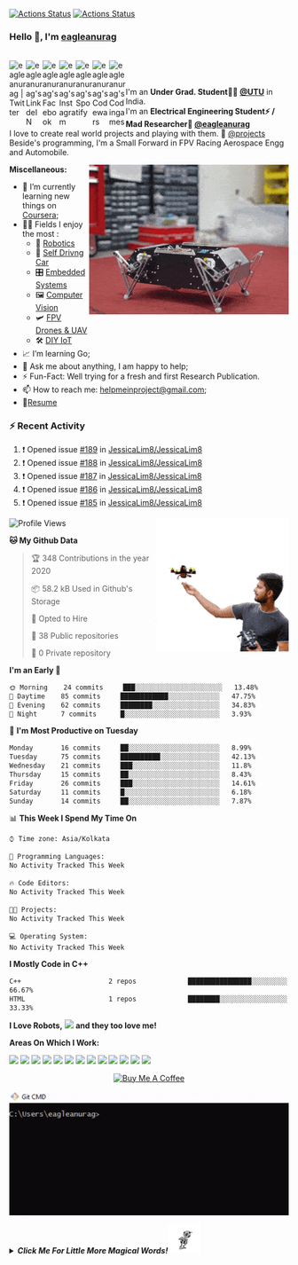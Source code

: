 [![Actions Status](https://github.com/eagleanurag/eagleanurag/workflows/wakatime-stats/badge.svg)]()
[![Actions Status](https://github.com/eagleanurag/eagleanurag/workflows/update-gh-activity/badge.svg)]()

### Hello 👋, I'm [eagleanurag](https://eagleanurag.github.io) 


<br/>
<a href="https://twitter.com/eagleanurag" target="_blank">
  <img align="left" alt="eagleanurag | Twitter" width="30px" src="https://image.flaticon.com/icons/svg/2111/2111703.svg" />
</a>
<a href="https://www.linkedin.com/in/eagleanurag" target="_blank">
  <img align="left" alt="eagleanurag's LinkdeIN" width="30px" src="https://image.flaticon.com/icons/svg/2111/2111465.svg" />
</a>
<a href="https://www.facebook.com/eagleanurag" target="_blank">
  <img align="left" alt="eagleanurag's Facebook" width="30px" src="https://image.flaticon.com/icons/svg/2111/2111342.svg" />
</a>
<a href="https://www.instagram.com/eagleanurag" target="_blank">
  <img align="left" alt="eagleanurag's Instagram" width="30px" src="https://image.flaticon.com/icons/svg/2111/2111421.svg" />
</a>
<a href="https://open.spotify.com/user/11147618695?si=zZFn6uAGRLyoU02lsG50GA" target="_blank">
  <img align="left" alt="eagleanurag's Spotify" width="30px" src="https://image.flaticon.com/icons/svg/2111/2111627.svg" />
</a>
<a href="https://www.codewars.com/users/eagleanurag" target="_blank">
  <img align="left" alt="eagleanurag's Codewars" width="30px" src="https://image.flaticon.com/icons/svg/993/993515.svg" />
</a>
<a href="https://www.codingame.com/profile/452b06c872f9773a58e7abff97b738a98661992" target="_blank">
  <img align="left" alt="eagleanurag's Codingames" width="30px" src="https://image.flaticon.com/icons/svg/2010/2010522.svg" />
</a> <br /> <br />

I'm an **Under Grad. Student👨‍🎓 [@UTU](https://uktech.ac.in/)** in India. <br />
I'm an **Electrical Engineering Student⚡ / Mad Researcher🤿 [@eagleanurag](https://www.eagleanurag.blogspot.com)**  <br />
I love to create real world projects and playing with them.  📢 [@projects](https://instagram.com/eagleanurag)  <br />
Beside's programming, I'm a Small Forward in FPV Racing Aerospace Engg and Automobile. <br />


</a>
<a href="https://eagleanurag.blogspot.com/" target="_blank">
  <img align="right" alt="GIF" src="https://raw.githubusercontent.com/eagleanurag/eagleanurag/master/img/doggo%20jumps.gif" />
</a>

  
**Miscellaneous:**

- 📖 I’m currently learning new things on [Coursera](https://www.coursera.org);
- 🤹🏽 Fields I enjoy the most :
  - 🤖 [Robotics](https://coursera.org/share/a237c8f82d157c1a3c5cd601e1da855f) 
  - 🚜 [Self Drivng Car](https://coursera.org/share/402fe3487673e5484084007a7bb66602)
  - 🎛  [Embedded Systems](https://coursera.org/share/d6b710bd5043dc3297f2f40473d0d4e1)
  - 🖼 [Computer Vision](https://coursera.org/share/60f858b3923d6089999b77303599f758)
  - 🛩️ [FPV Drones & UAV]()
  - 🛠 [DIY IoT](https://coursera.org/share/6db505a2616af40dca190c56600b7e13)
- 📈 I’m learning Go;
- 💬 Ask me about anything, I am happy to help;
- ⚡️ Fun-Fact: Well trying for a fresh and first Research Publication.
- 📫 How to reach me: <helpmeinproject@gmail.com>;
- 📝[Resume](https://github.com/eagleanurag/eagleanurag.github.io/raw/master/res/resume_jan20_eng.pdf)

 

### :zap: Recent Activity

<!--START_SECTION:activity-->
1. ❗️ Opened issue [#189](https://github.com//JessicaLim8/JessicaLim8/issues/189) in [JessicaLim8/JessicaLim8](https://github.com//JessicaLim8/JessicaLim8)
2. ❗️ Opened issue [#188](https://github.com//JessicaLim8/JessicaLim8/issues/188) in [JessicaLim8/JessicaLim8](https://github.com//JessicaLim8/JessicaLim8)
3. ❗️ Opened issue [#187](https://github.com//JessicaLim8/JessicaLim8/issues/187) in [JessicaLim8/JessicaLim8](https://github.com//JessicaLim8/JessicaLim8)
4. ❗️ Opened issue [#186](https://github.com//JessicaLim8/JessicaLim8/issues/186) in [JessicaLim8/JessicaLim8](https://github.com//JessicaLim8/JessicaLim8)
5. ❗️ Opened issue [#185](https://github.com//JessicaLim8/JessicaLim8/issues/185) in [JessicaLim8/JessicaLim8](https://github.com//JessicaLim8/JessicaLim8)
<!--END_SECTION:activity-->

</a>
<a href="https://coursera.org/share/161ae3ce943f2ef62458cb811910ff07" target="_blank">
  <img align="right" alt="GIF" src="https://raw.githubusercontent.com/eagleanurag/eagleanurag/master/img/metyro.gif" />
</a>

<!--START_SECTION:waka-->
![Profile Views](http://img.shields.io/badge/Profile%20Views-543-blue)

**🐱 My Github Data** 

> 🏆 348 Contributions in the year 2020
 > 
> 📦 58.2 kB Used in Github's Storage 
 > 
> 💼 Opted to Hire
 > 
> 📜 38 Public repositories
 > 
> 🔑 0 Private repository 
 > 
**I'm an Early 🐤** 

```text
🌞 Morning    24 commits     ███░░░░░░░░░░░░░░░░░░░░░░   13.48% 
🌆 Daytime    85 commits     ████████████░░░░░░░░░░░░░   47.75% 
🌃 Evening    62 commits     ████████░░░░░░░░░░░░░░░░░   34.83% 
🌙 Night      7 commits      █░░░░░░░░░░░░░░░░░░░░░░░░   3.93%

```
📅 **I'm Most Productive on Tuesday** 

```text
Monday       16 commits     ██░░░░░░░░░░░░░░░░░░░░░░░   8.99% 
Tuesday      75 commits     ██████████░░░░░░░░░░░░░░░   42.13% 
Wednesday    21 commits     ███░░░░░░░░░░░░░░░░░░░░░░   11.8% 
Thursday     15 commits     ██░░░░░░░░░░░░░░░░░░░░░░░   8.43% 
Friday       26 commits     ███░░░░░░░░░░░░░░░░░░░░░░   14.61% 
Saturday     11 commits     █░░░░░░░░░░░░░░░░░░░░░░░░   6.18% 
Sunday       14 commits     ██░░░░░░░░░░░░░░░░░░░░░░░   7.87%

```


📊 **This Week I Spend My Time On** 

```text
⌚︎ Time zone: Asia/Kolkata

💬 Programming Languages: 
No Activity Tracked This Week

🔥 Code Editors: 
No Activity Tracked This Week

🐱‍💻 Projects: 
No Activity Tracked This Week

💻 Operating System: 
No Activity Tracked This Week

```

**I Mostly Code in C++** 

```text
C++                      2 repos             ████████████████░░░░░░░░░   66.67% 
HTML                     1 repos             ████████░░░░░░░░░░░░░░░░░   33.33%

```



<!--END_SECTION:waka-->





**I Love Robots,** <code><img height="35" src="https://image.flaticon.com/icons/png/512/35/35486.png"></code> **and they too love me!**


**Areas On Which I Work:**  

<code><img height="50" src="https://image.flaticon.com/icons/svg/1596/1596639.svg"></code>
<code><img height="50" src="https://image.flaticon.com/icons/svg/944/944179.svg"></code>
<code><img height="50" src="https://image.flaticon.com/icons/svg/2942/2942156.svg"></code>
<code><img height="50" src="https://image.flaticon.com/icons/svg/2235/2235061.svg"></code>
<code><img height="50" src="https://image.flaticon.com/icons/svg/3003/3003696.svg"></code>
<code><img height="50" src="https://image.flaticon.com/icons/svg/2885/2885535.svg"></code>
<code><img height="50" src="https://image.flaticon.com/icons/svg/3056/3056301.svg"></code>
<code><img height="50" src="https://image.flaticon.com/icons/svg/1680/1680899.svg"></code>
<code><img height="50" src="https://image.flaticon.com/icons/svg/3118/3118399.svg"></code>
<code><img height="50" src="https://cdn.icon-icons.com/icons2/1508/PNG/512/matlab_104289.png"></code>
<code><img height="50" src="https://image.flaticon.com/icons/svg/1628/1628182.svg"></code>
<code><img height="50" src="https://image.flaticon.com/icons/png/512/2085/2085061.png"></code>
<code><img height="50" src="https://image.flaticon.com/icons/svg/2535/2535543.svg"></code>
  

<p align="center">
<a href="https://www.buymeacoffee.com/eagleanurag" target="_blank"><img src="https://cdn.buymeacoffee.com/buttons/default-red.png" alt="Buy Me A Coffee" height="40" width="170" ></a>
</p>


  <img align="center" alt="GIF" src="https://raw.githubusercontent.com/eagleanurag/eagleanurag/master/img/eaglecmd.gif" />



***<details><summary>Click Me For Little More Magical Words!<img height="55" alt="GIF" src="https://raw.githubusercontent.com/eagleanurag/eagleanurag/master/img/robotdance.gif" /></summary>***

  So from the very beginning, I was a bit passionate about robotics related stuff 
  and always wanted to be an Engineer in Defence Services. I love Drones and UAV, 
  as flying FPV Racing Drones is my Hobby. I remember I made nearly hundreds of 
  Electronics, Electrical, Programming, Robotics, Mechanical subjects based projects
  from myself and also for Final Year Students of Engineering. 

  -----

  Professionally I-m good in Arduino Programming and Open-Source Hardware Development. 
  Familiar with the electrical system of two/four-wheel Vehicle. Being FPV pilot I know
  about Drone-UAV Design, Manufacturing and Aeromodeling.


<img align="left" alt="GIF" src="https://raw.githubusercontent.com/eagleanurag/eagleanurag/master/img/ind.gif" />

<img align="right" alt="GIF" src="https://raw.githubusercontent.com/eagleanurag/eagleanurag/master/img/ind.gif" />
</details>
